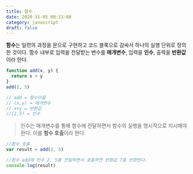```yaml
---
title: 함수
date: 2020-11-05 00:11:60
category: javascript
draft: false
---
```


**함수**는 일련의 과정을 문으로 구현하고 코드 블록으로 감싸서 하나의 실행 단위로 정의한 것이다.
함수 내부로 입력을 전달받는 변수를 **매개변수**, 입력을 **인수**, 출력을 **반환값**이라 한다.

```javascript
function add(x, y) {
  return x + y
}
add(2, 5)

// add = 함수이름
// (x,y) = 매개변수
// x+y = 반환값
//(2,5) = 인수
```

> 인수는 매개변수를 통해 함수에 전달하면서 함수의 실행을 명시적으로 지시해야한다. 이를 **함수 호출**이라 한다.

```javascript
//함수 호출
var result = add(2, 5)

//함수 add에 인수 2, 5를 전달하면서 호출하면 반환값 7을 반환한다.
console.log(result)
```

